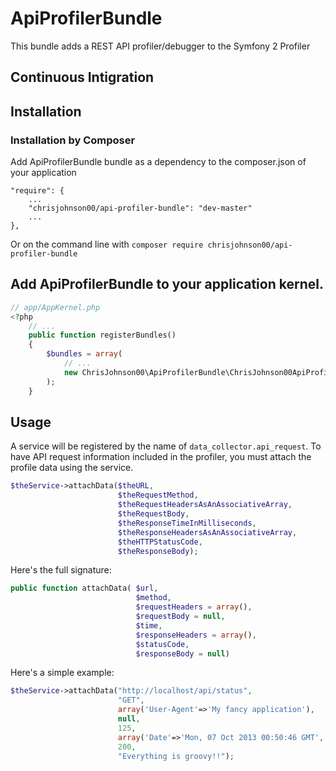 # ApiProfilerBundle

This bundle adds a REST API profiler/debugger to the Symfony 2 Profiler

## Continuous Intigration

## Installation

### Installation by Composer

Add ApiProfilerBundle bundle as a dependency to the composer.json of your application

    "require": {
        ...
        "chrisjohnson00/api-profiler-bundle": "dev-master"
        ...
    },

Or on the command line with
`composer require chrisjohnson00/api-profiler-bundle`

## Add ApiProfilerBundle to your application kernel.

```php
// app/AppKernel.php
<?php
    // ...
    public function registerBundles()
    {
        $bundles = array(
            // ...
            new ChrisJohnson00\ApiProfilerBundle\ChrisJohnson00ApiProfilerBundle(),
        );
    }
```

## Usage

A service will be registered by the name of `data_collector.api_request`.  To have API request information included in the profiler, you must attach the profile data using the service.

```php
$theService->attachData($theURL,
                        $theRequestMethod,
                        $theRequestHeadersAsAnAssociativeArray,
                        $theRequestBody,
                        $theResponseTimeInMilliseconds,
                        $theResponseHeadersAsAnAssociativeArray,
                        $theHTTPStatusCode,
                        $theResponseBody);
```

Here's the full signature:
```php
public function attachData( $url,
                            $method,
                            $requestHeaders = array(),
                            $requestBody = null,
                            $time,
                            $responseHeaders = array(),
                            $statusCode,
                            $responseBody = null)
```

Here's a simple example:
```php
$theService->attachData("http://localhost/api/status",
                        "GET",
                        array('User-Agent'=>'My fancy application'),
                        null,
                        125,
                        array('Date'=>'Mon, 07 Oct 2013 00:50:46 GMT','Server'=>'Apache'),
                        200,
                        "Everything is groovy!!");
```



